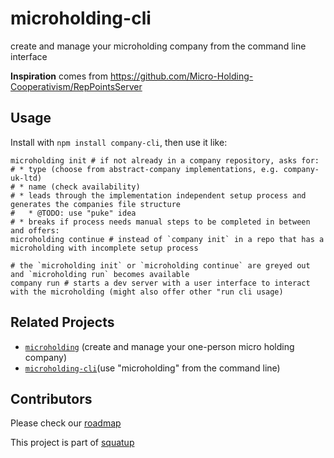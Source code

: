 # microholding-cli

create and manage your microholding company from the command line interface

**Inspiration** comes from https://github.com/Micro-Holding-Cooperativism/RepPointsServer

## Usage

Install with `npm install company-cli`, then use it like:

```
microholding init # if not already in a company repository, asks for:
# * type (choose from abstract-company implementations, e.g. company-uk-ltd)
# * name (check availability)
# * leads through the implementation independent setup process and generates the companies file structure
#   * @TODO: use "puke" idea
# * breaks if process needs manual steps to be completed in between and offers:
microholding continue # instead of `company init` in a repo that has a microholding with incomplete setup process

# the `microholding init` or `microholding continue` are greyed out and `microholding run` becomes available
company run # starts a dev server with a user interface to interact with the microholding (might also offer other "run cli usage)
```


## Related Projects
* [`microholding`](https://github.com/Micro-Holding-Cooperativism/microholding) (create and manage your one-person micro holding company)
* [`microholding-cli`](https://github.com/Micro-Holding-Cooperativism/microholding-cli)(use "microholding" from the command line)

## Contributors
Please check our [roadmap](https://github.com/Micro-Holding-Cooperativism/roadmap/issues)

This project is part of [squatup](https://github.com/SquatUp/roadmap/issues/6)
